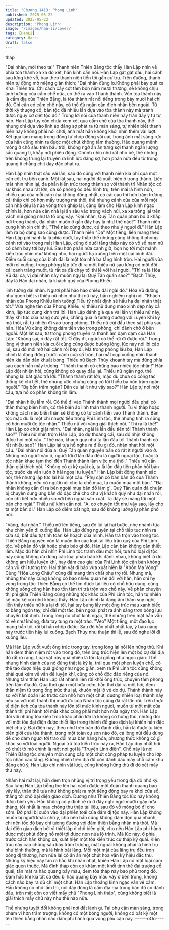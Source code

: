 ```yaml
---
title: "Chương 1413: Phong Linh"
published: 2025-05-22
updated: 2025-05-22
description: 'Phong Linh'
image: '/images/han-li/cover/'
tags: [HanLi]
category: HanLi
draft: false
---
```


tháp

"Đại nhân, mời theo ta!" Thanh niên Thiên Bằng tộc thấy Hàn Lập
nhìn về phía tòa thành xa xa dò xét, hắn kính cẩn nói.
Hàn Lập gật gật đầu, hai cánh sau lưng khẽ vỗ, bay theo thanh
niên tiến tới gần cự trụ.
Trên đường, thanh niên tự động mở miệng giản thích:
"Đại nhân đừng lo.Không phải bay quá xa Khai Thiên trụ. Chỉ
cách cây cột tầm bốn năm mươi trượng, sẽ không chịu ảnh hưởng
của cấm chế nữa, có thể ra vào Thánh thành. Vốn tòa thành này
là cấm địa của Thiên Bằng, là tòa thành rất nổi tiếng trong bảy
mươi hai chi đô. Chỉ cần có cấm chế này, có thể đủ ngăn cản địch
nhân bên ngoài. Từ thời kỳ thượng cổ, bản tộc đã nhiều lần dựa
vào tòa thành này mà tránh được nguy cơ diệt tộc đó."
Trong lời nói của thanh niên này tràn đầy ý tứ tự hào.
Hàn Lập tuy còn chưa xem xét qua cấm chế của tòa thành này,
thế nhưng chỉ dựa vào linh áp đáng sợ phát ra từ màn sáng, tự
nhiên biết thanh niên này không phải nói chơi, ánh mắt hắn không
khỏi nhìn thêm vài lượt.
Kết quả lam mang trong đồng tử chớp động vài cái, trong ánh mắt
sáng rực của hắn cũng nhìn ra được một chút không tầm thường.
Hào quang mênh mông ở chỗ sâu trên bầu trời, không ngờ ẩn ẩn
từng sợi thanh ngân lượng sắc quang ti, khắp nơi phiêu động.
Chúnh nhìn như rất nhỏ bé, thế nhưng trên không trung lại truyền
ra linh lực đáng sợ, hơn phân nửa đều từ trong quang ti chằng
chịt dày đặc phát ra.

Hàn Lập nhìn thật sâu vài lần, sau đó cùng với thanh niên kia phi
qua một căn cột trụ bên cạnh.
Một lát sau, hai người đã xuất hiện ở trong thành.
Liếc mắt nhìn nhìn lại, đa phần kiến trúc trong thành so với thành
trì Nhân tộc có sự khác nhau rất lớn, đa số phòng ốc đều hình trụ,
trên mái là hình nón, chiều cao của mỗi căn nhà không đồng nhất,
có cái cao thì hơn trăm trượng, cái thấp chỉ có hơn mấy trượng
mà thôi, thế nhưng cánh cửa của mỗi một căn nhà đêu là nửa
vòng tròn ghép lại, càng làm cho Hàn Lập kinh ngạc chính là, hơn
nửa căn nhà lại ăn sâu vào trong vách núi, xa xa trông lại trên
vách núi giống như là tổ ong vậy.
"Đại nhân, Quý Tân quán phân bố ở khắp nơi trong thành, đại
nhân muốn ở gần đây hay là như thế nào?" Thanh niên cung kính
xin chỉ thị.
"Thế nào cũng được, cứ theo như ý ngươi đi." Hàn Lập làm ra bộ
dạng sao cũng được.
Thanh niên "Dạ" Một tiếng, liền mang theo Hàn Lập phi hành là là
phía dưới, tuy thấp thế nhưng cũng không ít phong cảnh rơi vào
trong mắt Hàn Lập, cũng ở dưới tầng thấp này có vô số nam nữ
có cánh bay tới bay lui.
Sau hơn phân nửa canh giờ, bọn họ tới một mảnh kiến trúc nhìn
như không nhỏ, hai người hạ xuống trên một cái bình đài.
Điểm cuối cùng của bình đài là một tòa nhà ba tầng hình tròn.
Hai người vừa mới rơi xuống, trong phòng lập tức đi ra một thiếu
nữ sau lưng có một đôi cái canh trắng muốt, từ rất xa đã chạy tới
thi lễ với hai người.
"Thì ra là Hóa Vũ đại ca, vị đại nhân này muốn ngụ lại Quý Tân
quán sao?"
"Bạch Thúy, đây là Hàn đại nhân, là khách quý của Phong Khiếu

linh tướng đại nhân. Ngươi phải hảo hảo chiêu đãi ngài đó." Hóa
Vũ dường như quen biết vị thiếu nữ nhìn như thị nữ này, hắn
nghiêm nghị nói.
"Khách nhân của Phong Khiếu linh tướng! Tiểu tỳ nhất định sẽ
hầu hạ đại nhân thật tốt." Vừa nghe tên của Phong Khiếu, vị thiếu
nữ dung mạo xinh đẹp này cả kinh, lập tức cung kính trả lời.
Hàn Lập đánh giá qua vài lần vị thiếu nữ này, thấy khí tức của
nàng cực yếu, chẳng qua là tương đương với Luyện Khí kỳ mà
thôi, rất tự nhiên đi vào trong phòng.
Thiếu nữ cúi đầu theo sát phía sau hắn.
Hóa Vũ cũng không dám tiến vào trong phòng, chỉ đành chờ ở
bên ngoài.
Một lát sau, từ trong phòng truyền ra thanh âm đạm đạm của Hàn
Lập:
"Không sai, ở đây rất tốt. Ở đây đi, ngươi có thể rời đi được rồi."
Trong lòng vị thanh niên kia cuối cùng cũng được buông lỏng, lúc
này nói lời cáo lui, sau đó mới mở hai cánh rồi bay đi.
Mà trong phòng lầu ba, Hàn Lập chính là đang đứng trước cánh
cửa sổ tròn, hai mắt cụp xuống nhìn thanh niên kia dần dần khuất
bóng. Thiếu nữ Bạch Thúy khoanh tay mà đứng phía sau cách
hắn mấy trượng.
"Thánh thành có chừng bao nhiêu tộc nhân!" Hàn Lập đột nhiên
hỏi, cũng không có quay đầu lại.
Thiếu nữ ngẩn ngơ, thế nhưng lại bất giác trả lời:
"Thánh thành rất lớn, mặc dù chưa có công tác thống kê chi tiết,
thế nhưng ước chừng cũng có tối thiểu ba bốn trăm ngàn người."
"Ba bốn trăm ngàn? Dân cư lại ít như vậy sao?" Hàn Lập tự nói
một câu, tựa hồ có phần không tin lắm.

"Đại nhân hiểu lầm rồi. Có thể đi vào Thánh thành mọi người đều
phải có thần thông biến hình, có thể biến ảo linh thân thành
người. Tu vi thấp hoặc không cách nào biến thân sẽ không có tư
cánh tiến vào Thánh thành. Bản tộc mặc dù là một chi nhược tiểu
trong Phi Linh tộc, thế nhưng tính ra cũng có hơn mười ức tộc
nhân." Thiếu nữ vội vàng giải thích nói.
"Thì ra là thế!" Hàn Lập có chút giật mình.
"Đại nhân, ngài là lần đầu tiên tới Thánh thành sao?" Thiếu nữ
nhìn trộm Hàn Lập, do dự thoáng cái, sau đó nhịn không được hỏi
một câu.
"Thế nào, khách quý như ta lần đầu tới Thánh thành có rất nhiều
sao?" Hàn Lập lại tựa hồ nghe ra điều gì đó, nhàn nhạt hỏi một
câu.
"Đại nhân nói đùa a. Quý Tân quán nguyên bản có rất ít người
vào ở. Nhưng mà người vào ở, người tới ở lần đầu đều là người
ngoại tộc, hoặc là tộc nhân khác tạm thời đến Thánh thành làm
việc mà thôi." Thiếu nữ cẩn thận giải thích nói.
"Không có gì kỳ quái cả, ta là lần đầu tiên phản hồi bản tộc, trước
kia vẫn luôn ở hải ngoại tu luyện." Hàn Lập bất động thanh sắc
nói, thế nhưng lập tức lại hỏi một câu:
"Phụ cận có bán bản đồ của Thánh thành không, nếu có ngươi
nói cho ta chỗ mua, ta muốn mua một bản."
"Đại nhân không cần đi ra bên ngoài mua bản đồ làm gì. Quý Tân
quán đã chuẩn bị chuyên cung ứng bản đồ đặc chế cho chư vị
khách quý như đại nhân rồi, còn chi tiết hơn nhiều so với bên
ngoài sản xuất. Ta đây sẽ mang tới một bản cho ngài."
Thiếu nữ kính cẩn nói.
"A, có chuyện tốt như vậy sao, lấy cho ta một bản đi." Hàn Lập có
điểm bất ngờ, sau đó không lưỡng lự phân phó nói.

"Vâng, đại nhân." Thiếu nữ lên tiếng, sau đó lùi lại hai bước, nhẹ
nhành tựa như chim yến đi xuống lầu.
Hàn Lập đứng nguyên tại chỗ tiếp tục nhìn ra cửa sổ, bắt đầu tự
tính toán kế hoạch của mình.
Hắn trà trộn vào trong tộc Thiên Bằng nguyên vốn là muốn tìm
các loại tài liệu trân quý của Phi Linh tộc.
Về phần đồ vật hoặc pháp bảo gì đó, Hàn Lập căn bản không cần
thiết lắm. Mặc dù hắn chỉ nhìn Phi Linh tộc tranh đấu một hồi, tựa
hồ loại dị tộc này cũng không ưa dùng các loại pháp bảo khi đánh
nhau, không biết là do không am hiểu luyện khí, hay đám cao giai
của Phi Linh tộc căn bản không cần vũ khí tương trợ.
Hai thần vật dị bảo vừa xuất hiện là "Khốn Ma Võng" Cùng "Hỏa
Long Châu" cũng đã mang tính chất phụ trợ rồi. Nhưng mà,
những thứ này cũng không có bao nhiêu quan hệ đối với hắn, hắn
chỉ hy vọng trong tộc Thiên Bằng có thể tìm được tài liệu có chỗ
hữu dụng, cũng không uổng công hắn hao tổn tâm trí trà trộn vào
chỗ này.
Về phần chuyện thị phi giữa Thiên Bằng cùng những tộc khác của
Phi Linh tộc, hắn tự nhiên sẽ mặc kệ coi như không thấy.
Hàn Lập chính là đang âm thầm suy nghĩ, liền thấy thiếu nữ kia lại
đi tới, hai tay bưng lấy một ống trúc màu xanh biếc to bằng ngón
tay, chỉ dài một tấc, bên ngoài phát ra ánh sáng trơn bóng lưu
chuyển bất định.
Trong lòng có chút kinh ngạc, thế nhưng trên mặt hắn vẫn tỏ vẻ
như không, đưa tay tung ra một trảo.
"Vèo" Một tiếng, một đạo lục mang bắn tới, rồi bị hắn chộp được.
Sau đó hắn phất phất tay, ý bảo nàng này trước tiên hãy lui
xuống.
Bạch Thúy nhu thuận thi lễ, sau đó nghe lời đi xuống lầu.

Mà Hàn Lập vuốt vuốt ống trúc trong tay, trong lòng lại nổi lên
hứng thú. Khi hắn đem thần niệm rót vào trong đó, trên ống trúc
hiện lên một bộ cự đại địa đồ rất rõ ràng.
Loại vật này quả nhiên là tồn tại giống như ngọc giản.
Thế nhưng hình dánh của nó đúng thật là kỳ lạ, trải qua một phen
luyện chế, có thể tạo được hiệu quả giống như ngọc giản, xem ra
Phi Linh tộc cũng không phải quá kém về vấn đề luyện khí, cũng
có chỗ độc đáo riêng của nó.
Nhưng tâm thần Hàn Lập rất nhanh liền rời khỏi ống trúc, chuyên
tâm phóng trên tấm địa đồ.
Qua thời gian một bữa cơm, hắn thở dài ra một hơi, đem thần
niệm từ trong ống trúc thu lại, khuôn mặt lộ vẻ do dự.
Thánh thành này so với hắn đoán lúc trước còn nhỏ hơn một
chút, đương nhiên loại thành này nếu so với một thành thị mười
ức của Nhân tộc cũng đã rất lớn rồi. Trên thực tế diện tích của tòa
thành này lớn tới mức kinh người, muốn từ một mặt của thành thị
phi hành tới mặt khác cũng phải mất hơn nửa ngày trời.
Hàn Lập đối với những tòa kiến trúc khác phần lớn là không có
hứng thú, nhưng đối với một tòa đại điện được thiết lập trong
thành để giao dịch lại khiến hắn đặc biệt chú ý.
Đại điện này, theo như trên bản đồ đánh dấu, hẳn là được tu kiến
biên giới của tòa thành, trong một toàn cự sơn nào đó, cả lòng núi
đều dùng để cho đám người tới trao đổi mua bán hàng hóa,
phương thức không có gì khác so với loài người.
Ngoại trừ tòa kiến trúc này ra, Hàn Lập duy nhất hơi có chút tò
mò chính là một nơi gọi là "Truyện Linh điện". Chỗ này là nơi
Thiên Bằng tộc chuyên môn cung cấp một chút công pháp tu
luyện cho lớp tộc nhân cao tầng.
Đương nhiên trên địa đồ còn đánh dấu mấy chỗ cấm khu đáng
chú ý, Hàn Lập chỉ nhìn vài lượt, cũng không hứng thú đi dò xét
mấy thứ này.

Nhắm hai mắt lại, hắn đem trọn những vị trí trọng yếu trong địa đồ
nhớ kỹ. Sau lưng Hàn Lập bỗng lóe lên hai cánh được một đoàn
thanh quang bao vây lấy, thân thể tựa như không phát ra một
tiếng động bay ra khỏi cửa sổ, thẳng tới chỗ đại điện giao dịch.
Dường như Thiên Bằng tộc lúc này không được bình yên.
Hắn không có ý định rề rà ở đây nghỉ ngơi mười ngày nửa tháng,
tốt nhất là mau chóng thu thập tài liệu, sau đó vỗ mông bỏ đi cho
sớm. Đỡ phải bị cuốn vào đại phiền toái của đám dị tộc này.
Hàn Lập không muốn bị người khác chú ý, cho nên hắn cũng
không dám độn quá nhanh, chi nên tốc độ bay chỉ tương đương
với đám thiên bằng nhân mà thôi.
Mà đại điện giao dịch bởi vì thiết lập ở chỗ biên giới, cho nên Hàn
Lập phi hành được một phút đồng hồ mới tới được non nửa lộ
trình. Mà lúc này, ở phía trước cách hắn không xa, xuất hiện một
tòa kiến trúc cự tháp kỳ quái.
Kiến trúc này cao chừng sáu bảy trăm trượng, mặt ngoài không
phải là hình trụ như bình thường, mà là hình bát lăng. Mỗi một
mặt của lăng trụ đều trơn bóng dị thường, hơn nữa lại có ẩn ẩn
một chút hoa văn ký hiệu đặc thù.
Những ký hiệu này tản ra hắc khí nhàn nhạt, khiến Hàn Lập có
một loại cảm giác quen thuộc. Mà đỉnh tháp còn có khảm một khối
tinh thể đại trượng cổ quái, tản mát ra hào quang bảy màu, đem
tòa tháp này bao phủ trong đó.
Đám hắc khí kia tất cả đều bị hào quang bảy màu vây ở bên
trong, không cách nào bay ra dù chỉ một chút.
Hàn Lập thoáng kinh ngạc vân vê cằm.
Hắn không có nhớ lầm thì, nơi đây đúng là cấm địa mà trong bản
đồ có đánh dấu, trên mặt còn có viết mấy chữ "Phong Linh tháp",
cũng không biết là giải thích mấy chữ này như thế nào nữa.

Thế nhưng tuyệt đối không phải nơi đất lành gì.
Tại phụ cận màn sáng, trong phạm vi hơn trăm trượng, không có
một bóng người, không có bất kỳ một tên thiên bằng nhân nào
dám phi hành qua vùng phụ cận này.
------oOo------
